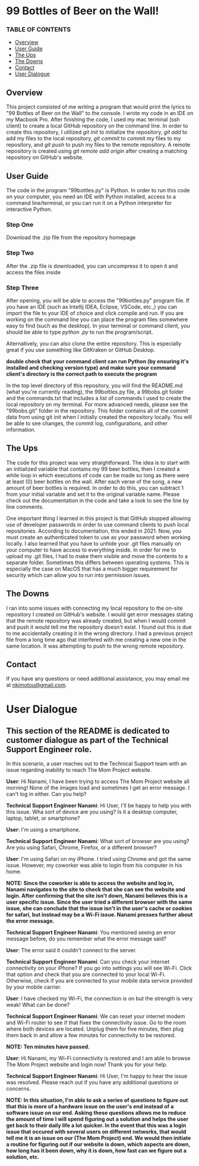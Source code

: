 # 99 Bottles of Beer on the Wall!

### TABLE OF CONTENTS

* [Overview](#overview)
* [User Guide](#user-guide)
* [The Ups](#the-ups)
* [The Downs](#the-downs)
* [Contact](#contact)
* [User Dialogue](#user-dialogue)

## Overview 
This project consisted of me writing a program that would print the lyrics to "99 Bottles of Beer on the Wall" to the console. I wrote my code in an IDE on my Macbook Pro. After finishing the code, I used my mac terminal (ssh client) to create a local GitHub repository on the command line. 
In order to create this repository, I utilized *git init* to initialize the repository, *git add* to add my files to the local repository, *git commit* to commit my files to my repository, and *git push* to push my files to the remote repository. 
A remote repository is created using *git remote add origin <repository url>* after creating a matching repository on GitHub's website. 
  
## User Guide
The code in the program "99bottles.py" is Python. In order to run this code on your computer, you need an IDE with Python installed, access to a command line/terminal, or you can run it on a Python interpreter for interactive Python. 

### Step One
  Download the .zip file from the repository homepage
### Step Two
  After the .zip file is downloaded, you can uncompress it to open it and access the files inside 
### Step Three 
  After opening, you will be able to access the "99bottles.py" program file. 
  If you have an IDE (such as Intellij IDEA, Eclipse, VSCode, etc.,) you can import the file to your IDE of choice and click compile and run. 
  If you are working on the command line you can place the program files somewhere easy to find (such as the desktop). In your terminal or command client, you should be able to type *python <your file>.py* to run the program/script. 
  
Alternatively, you can also clone the entire repository. This is especially great if you use something like GitKraken or GitHub Desktop.
 
  **double check that your command client can run Python (by ensuring it's installed and checking version type) and make sure your command client's directory is the correct path to execute the program**

In the top level directory of this repository, you will find the README.md (what you're currently reading), the 99bottles.py file, a 99bobs.git folder and the commands.txt that includes a list of commands I used to create the local repository on my terminal. 
For more advanced needs, please see the "99bobs.git" folder in the repository. This folder contains all of the commit data from using git init when I initially created the repository locally. You will be able to see changes, the commit log, configurations, and other information. 
  
 ## The Ups 
The code for this project was very straightforward. The idea is to start with an initialized variable that contains my 99 beer bottles, then I created a while loop in which executions of code can be made so long as there were at least (0) beer bottles on the wall. After each verse of the song, a new amount of beer bottles is required. In order to do this, you can subtract 1 from your initial variable and set it to the original variable name. 
Please check out the documentation in the code and take a look to see the line by line comments. 

One important thing I learned in this project is that GitHub stopped allowing use of developer passwords in order to use command clients to push local repositories. According to documentation, this ended in 2021. Now, you must create an authenticated token to use as your password when working locally. 
I also learned that you have to unhide your .git files manually on your computer to have access to everything inside. In order for me to upload my .git files, I had to make them visible and move the contents to a separate folder. Sometimes this differs between operating systems. This is especially the case on MacOS that has a much bigger requirement for security which can allow you to run into permission issues. 
  
## The Downs
I ran into some issues with connecting my local repository to the on-site repository I created on GitHub's website. I would get error messages stating that the remote repository was already created, but when I would commit and push it would tell me the repository doesn't exist. I found out this is due to me accidentally creating it in the wrong directory. I had a previous project file from a long time ago that interfered with me creating a new one in the same location. It was attempting to push to the wrong remote repository. 
  
## Contact
If you have any questions or need additional assistance, you may email me at nkimotou@gmail.com. 
  
# User Dialogue
## This section of the README is dedicated to customer dialogue as part of the Technical Support Engineer role. 

In this scenario, a user reaches out to the Technical Support team with an issue regarding inability to reach The Mom Project website. 

**User**: Hi Nanami, I have been trying to access The Mom Project website all morning! None of the images load and sometimes I get an error message. I can't log in either. Can you help? 
  
**Technical Support Engineer Nanami**: Hi User, I'll be happy to help you with this issue. Wha sort of device are you using? Is it a desktop computer, laptop, tablet, or smartphone? 
  
**User**: I'm using a smartphone.
  
**Technical Support Engineer Nanami**: What sort of browser are you using? Are you using Safari, Chrome, Firefox, or a different browser? 
  
**User**: I'm using Safari on my iPhone. I tried using Chrome and got the same issue. However, my coworker was able to login from his computer in his home. 
  
**NOTE: Since the coworker is able to access the website and log in, Nanami navigates to the site to check that she can see the website and login. After confirming that the site isn't down, Nanami believes this is a user specific issue. Since the user tried a different browser with the same issue, she can conclude that the issue isn't in the user's cache or cookies for safari, but instead may be a Wi-Fi issue. Nanami presses further about the error message.**

**Technical Support Engineer Nanami**: You mentioned seeing an error message before, do you remember what the error message said? 

**User**: The error said it couldn't connect to the server. 
 
**Technical Support Engineer Nanami**: Can you check your internet connectivity on your iPhone? If you go into settings you will see Wi-Fi. Click that option and check that you are connected to your local Wi-Fi. Otherwise, check if you are connected to your mobile data service provided by your mobile carrier. 
  
**User**: I have checked my Wi-Fi, the connection is on but the strength is very weak! What can be done? 

**Technical Support Engineer Nanami**: We can reset your internet modem and Wi-Fi router to see if that fixes the connectivity issue. Go to the room where both devices are located. Unplug them for five minutes, then plug them back in and allow a few minutes for connectivity to be restored. 
  
**NOTE: Ten minutes have passed.**

**User**: Hi Nanami, my Wi-Fi connectivity is restored and I am able to browse The Mom Project website and login now! Thank you for your help. 
  
**Technical Support Engineer Nanami**: Hi User, I'm happy to hear the issue was resolved. Please reach out if you have any additional questions or concerns. 
  
  
 **NOTE: In this situation, I'm able to ask a series of questions to figure out that this is more of a hardware issue on the user's end instead of a software issue on our end. Asking these questions allows me to reduce the amount of time I will spend figuring out a solution and helps the user get back to their daily life a lot quicker. In the event that this was a login issue that occured with several users on different networks, that would tell me it is an issue on our (The Mom Project) end. We would then initiate a routine for figuring out if our website is down, which aspects are down, how long has it been down, why it is down, how fast can we figure out a solution, etc.**
  


  
